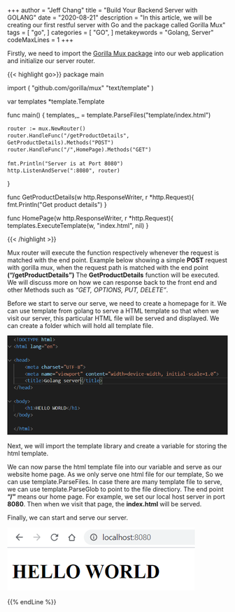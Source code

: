 +++
author = "Jeff Chang"
title = "Build Your Backend Server with GOLANG"
date = "2020-08-21"
description = "In this article, we will be creating our first restful server with Go and the package called Gorilla Mux"
tags = [
    "go",
]
categories = [
    "GO",
]
metakeywords = "Golang, Server"
codeMaxLines = 1
+++

Firstly, we need to import the [Gorilla Mux package](https://github.com/gorilla/mux) into our web application and initialize our server router.

<!-- prettier-ignore -->
{{< highlight go>}}
package main

import (
    "github.com/gorilla/mux"
    "text/template"
)

var templates *template.Template

func main() {
    templates,_ = template.ParseFiles("template/index.html")

    router := mux.NewRouter()
    router.HandleFunc("/getProductDetails", GetProductDetails).Methods("POST")
    router.HandleFunc("/",HomePage).Methods("GET")

    fmt.Println("Server is at Port 8080")
    http.ListenAndServe(":8080", router)

}

func GetProductDetails(w http.ResponseWriter, r \*http.Request){
    fmt.Println("Get product details")
}

func HomePage(w http.ResponseWriter, r \*http.Request){
    templates.ExecuteTemplate(w, "index.html", nil)
}

{{< /highlight >}}

Mux router will execute the function respectively whenever the request is matched with the end point. Example below showing a simple **POST** request with gorilla mux, when the request path is matched with the end point **(“/getProductDetails”)** The **GetProductDetails** function will be executed. We will discuss more on how we can response back to the front end and other Methods such as _“GET, OPTIONS, PUT, DELETE”_.

Before we start to serve our serve, we need to create a homepage for it. We can use template from golang to serve a HTML template so that when we visit our server, this particular HTML file will be served and displayed. We can create a folder which will hold all template file.

![index.html](golang_server_05.png)

Next, we will import the template library and create a variable for storing the html template.

We can now parse the html template file into our variable and serve as our website home page. As we only serve one html file for our template, So we can use template.ParseFiles. In case there are many template file to serve, we can use template.ParseGlob to point to the file directiory. The end point **“/”** means our home page. For example, we set our local host server in port **8080**. Then when we visit that page, the **index.html** will be served.

Finally, we can start and serve our server.

![](golang_server_11.png)

{{% endLine %}}
